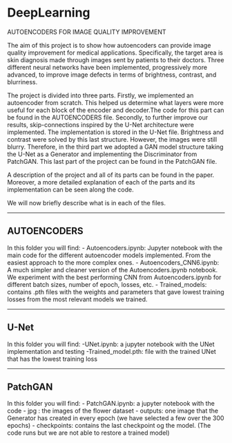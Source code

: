 # DeepLearning
AUTOENCODERS FOR IMAGE QUALITY IMPROVEMENT

The aim of this project is to show how autoencoders can provide image quality improvement for medical applications. 
Specifically, the target area is skin diagnosis made through images sent by patients to their doctors.
Three different neural networks have been implemented, progressively more advanced,  to improve image defects in terms of brightness, contrast, and blurriness. 

The project is divided into three parts. Firstly, we implemented an autoencoder from scratch. 
This helped us determine what layers were more useful for each block of the encoder and decoder.The code for this part can be found in the AUTOENCODERS file.
Secondly, to further improve our results, skip-connections inspired by the U-Net architecture were implemented. The implementation is stored in the U-Net file.
Brightness and contrast were solved by this last structure. 
However, the images were still blurry. Therefore, in the third part we adopted a GAN model structure taking the U-Net as a Generator and 
implementing the Discriminator from PatchGAN. This last part of the project can be found in the PatchGAN file.

A description of the project and all of its parts can be found in the paper. Moreover, a more detailed explanation of each of the parts and 
its implementation can be seen along the code.

We will now briefly describe what is in each of the files.

-----------------
AUTOENCODERS
-----------------
In this folder you will find: 
	- Autoencoders.ipynb: Jupyter notebook with the main code for the different autoencoder models implemented. From the easiest approach to the more complex ones. 
	- Autoencoders_CNN6.ipynb: A much simpler and cleaner version of the Autoencoders.ipynb notebook. We experiment with the best performing CNN from Autoencoders.ipynb for different batch sizes, number of epoch, losses, etc. 
	- Trained_models: contains .pth files with the weights and parameters that gave lowest training losses from the most relevant models we trained.

-----------------
U-Net
-----------------
In this folder you will find:
    -UNet.ipynb: a jupyter notebook with the UNet implementation and testing
    -Trained_model.pth: file with the trained UNet that has the lowest training loss


-----------------
PatchGAN
-----------------
In this folder you will find:
	- PatchGAN.ipynb: a jupyter notebook with the code
	- jpg : the images of the flower dataset
	- outputs: one image that the Generator has created in every epoch (we have selected a few over the 300 epochs)
	- checkpoints: contains the last checkpoint og the model. (The code runs but we are not able to restore a trained model)


	
